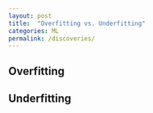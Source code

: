 ```yaml
---
layout: post
title:  "Overfitting vs. Underfitting"
categories: ML
permalink: /discoveries/
---
```


## Overfitting

## Underfitting
